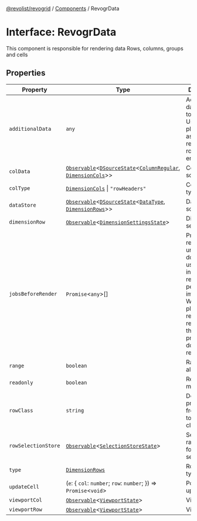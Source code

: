 [@revolist/revogrid](README.md) / [Components](Namespace.Components.md) / RevogrData

# Interface: RevogrData

This component is responsible for rendering data
Rows, columns, groups and cells

## Properties

| Property | Type | Description | Defined in |
| ------ | ------ | ------ | ------ |
| `additionalData` | `any` | Additional data to pass to renderer Used in plugins such as vue or react to pass root app entity to cells | [src/components.d.ts:312](https://github.com/revolist/revogrid/blob/3fee8276dedac5f7aa7fa43a0495db32609daeca/src/components.d.ts#L312) |
| `colData` | [`Observable`](TypeAlias.Observable.md)\<[`DSourceState`](TypeAlias.DSourceState.md)\<[`ColumnRegular`](Interface.ColumnRegular.md), [`DimensionCols`](TypeAlias.DimensionCols.md)\>\> | Column source | [src/components.d.ts:316](https://github.com/revolist/revogrid/blob/3fee8276dedac5f7aa7fa43a0495db32609daeca/src/components.d.ts#L316) |
| `colType` | [`DimensionCols`](TypeAlias.DimensionCols.md) \| `"rowHeaders"` | Column data type | [src/components.d.ts:320](https://github.com/revolist/revogrid/blob/3fee8276dedac5f7aa7fa43a0495db32609daeca/src/components.d.ts#L320) |
| `dataStore` | [`Observable`](TypeAlias.Observable.md)\<[`DSourceState`](TypeAlias.DSourceState.md)\<[`DataType`](TypeAlias.DataType.md), [`DimensionRows`](TypeAlias.DimensionRows.md)\>\> | Data rows source | [src/components.d.ts:324](https://github.com/revolist/revogrid/blob/3fee8276dedac5f7aa7fa43a0495db32609daeca/src/components.d.ts#L324) |
| `dimensionRow` | [`Observable`](TypeAlias.Observable.md)\<[`DimensionSettingsState`](Interface.DimensionSettingsState.md)\> | Dimension settings Y | [src/components.d.ts:328](https://github.com/revolist/revogrid/blob/3fee8276dedac5f7aa7fa43a0495db32609daeca/src/components.d.ts#L328) |
| `jobsBeforeRender` | `Promise`\<`any`\>[] | Prevent rendering until job is done. Can be used for initial rendering performance improvement. When several plugins require initial rendering this will prevent double initial rendering. | [src/components.d.ts:332](https://github.com/revolist/revogrid/blob/3fee8276dedac5f7aa7fa43a0495db32609daeca/src/components.d.ts#L332) |
| `range` | `boolean` | Range allowed | [src/components.d.ts:336](https://github.com/revolist/revogrid/blob/3fee8276dedac5f7aa7fa43a0495db32609daeca/src/components.d.ts#L336) |
| `readonly` | `boolean` | Readonly mode | [src/components.d.ts:340](https://github.com/revolist/revogrid/blob/3fee8276dedac5f7aa7fa43a0495db32609daeca/src/components.d.ts#L340) |
| `rowClass` | `string` | Defines property from which to read row class | [src/components.d.ts:344](https://github.com/revolist/revogrid/blob/3fee8276dedac5f7aa7fa43a0495db32609daeca/src/components.d.ts#L344) |
| `rowSelectionStore` | [`Observable`](TypeAlias.Observable.md)\<[`SelectionStoreState`](TypeAlias.SelectionStoreState.md)\> | Selection, range, focus for row selection | [src/components.d.ts:348](https://github.com/revolist/revogrid/blob/3fee8276dedac5f7aa7fa43a0495db32609daeca/src/components.d.ts#L348) |
| `type` | [`DimensionRows`](TypeAlias.DimensionRows.md) | Row data type | [src/components.d.ts:352](https://github.com/revolist/revogrid/blob/3fee8276dedac5f7aa7fa43a0495db32609daeca/src/components.d.ts#L352) |
| `updateCell` | (`e`: \{ `col`: `number`; `row`: `number`; \}) => `Promise`\<`void`\> | Pointed cell update. | [src/components.d.ts:356](https://github.com/revolist/revogrid/blob/3fee8276dedac5f7aa7fa43a0495db32609daeca/src/components.d.ts#L356) |
| `viewportCol` | [`Observable`](TypeAlias.Observable.md)\<[`ViewportState`](Interface.ViewportState.md)\> | Viewport X | [src/components.d.ts:360](https://github.com/revolist/revogrid/blob/3fee8276dedac5f7aa7fa43a0495db32609daeca/src/components.d.ts#L360) |
| `viewportRow` | [`Observable`](TypeAlias.Observable.md)\<[`ViewportState`](Interface.ViewportState.md)\> | Viewport Y | [src/components.d.ts:364](https://github.com/revolist/revogrid/blob/3fee8276dedac5f7aa7fa43a0495db32609daeca/src/components.d.ts#L364) |
